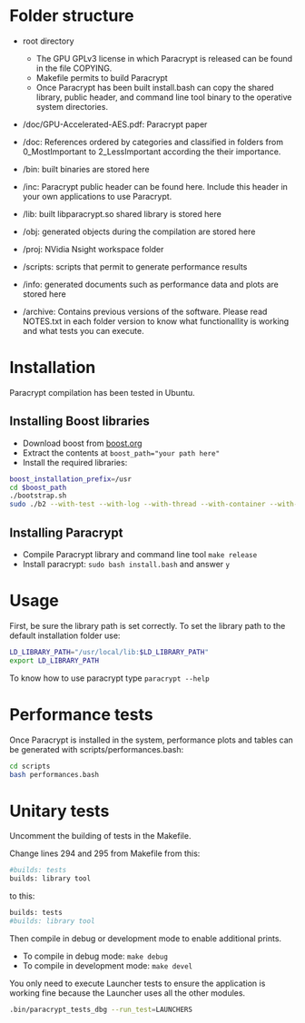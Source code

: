 # Folder structure
* root directory
	- The GPU GPLv3 license in which Paracrypt is released can be found in the file COPYING. 
	- Makefile permits to build Paracrypt
	- Once Paracrypt has been built install.bash can copy the shared library, public header, and command line tool binary to the operative system directories.
* /doc/GPU-Accelerated-AES.pdf: Paracrypt paper
* /doc: References ordered by categories and classified in folders from 0_MostImportant to 2_LessImportant according the their importance.

* /bin: built binaries are stored here
* /inc: Paracrypt public header can be found here. Include this header in your own applications to use Paracrypt.
* /lib: built libparacrypt.so shared library is stored here
* /obj: generated objects during the compilation are stored here

* /proj: NVidia Nsight workspace folder

* /scripts: scripts that permit to generate performance results
* /info: generated documents such as performance data and plots are stored here

* /archive: Contains previous versions of the software. Please read NOTES.txt in each folder version to know what functionallity is working and what tests you can execute.

# Installation
Paracrypt compilation has been tested in Ubuntu.

## Installing Boost libraries
* Download boost from [boost.org](http://www.boost.org)
* Extract the contents at `boost_path="your path here"`
* Install the required libraries:
```bash
boost_installation_prefix=/usr
cd $boost_path
./bootstrap.sh
sudo ./b2 --with-test --with-log --with-thread --with-container --with-program_options --prefix=$boost_installation_prefix install
```
## Installing Paracrypt
* Compile Paracrypt library and command line tool `make release`
* Install paracrypt: `sudo bash install.bash` and answer `y`

# Usage
First, be sure the library path is set correctly. To set the library path to the default installation folder use:
```bash
LD_LIBRARY_PATH="/usr/local/lib:$LD_LIBRARY_PATH"
export LD_LIBRARY_PATH
```

To know how to use paracrypt type `paracrypt --help`

# Performance tests
Once Paracrypt is installed in the system, performance plots and tables can be generated with scripts/performances.bash:
```bash
cd scripts
bash performances.bash
```

# Unitary tests
Uncomment the building of tests in the Makefile. 

Change lines 294 and 295 from Makefile from this:
```bash
#builds: tests
builds: library tool
```

to this:
```bash
builds: tests
#builds: library tool
```

Then compile in debug or development mode to enable additional prints.
* To compile in debug mode: `make debug`
* To compile in development mode: `make devel`

You only need to execute Launcher tests to ensure the application is working fine because the Launcher uses all the other modules.
```bash
.bin/paracrypt_tests_dbg --run_test=LAUNCHERS
```


